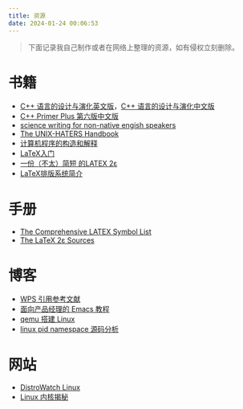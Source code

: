 ```yaml
---
title: 资源
date: 2024-01-24 00:06:53
---
```


> 下面记录我自己制作或者在网络上整理的资源，如有侵权立刻删除。

# 书籍

- [C++ 语言的设计与演化英文版](https://github.com/Thysrael/Resource/blob/main/books/The%20Design%20and%20Evolution%20of%20C%2B%2B-en.pdf)，[C++ 语言的设计与演化中文版](https://github.com/Thysrael/Resource/blob/main/books/The%20Design%20and%20Evolution%20of%20C%2B%2B-zh.pdf)
- [C++ Primer Plus 第六版中文版](https://github.com/Thysrael/Resource/blob/main/books/C%2B%2B%20Primer%20plus-6-zh.pdf)
- [science writing for non-native engish speakers](https://github.com/Thysrael/Resource/blob/main/books/science_writing_for_non-native_engish_speakers.pdf)
- [The UNIX-HATERS Handbook](https://github.com/Thysrael/Resource/blob/main/books/The%20UNIX-HATERS%20Handbook.pdf)
- [计算机程序的构造和解释](https://github.com/Thysrael/Resource/blob/main/books/%E8%AE%A1%E7%AE%97%E6%9C%BA%E7%A8%8B%E5%BA%8F%E7%9A%84%E6%9E%84%E9%80%A0%E5%92%8C%E8%A7%A3%E9%87%8A.pdf)
- [LaTeX入门](https://github.com/Thysrael/Resource/blob/main/books/LaTeX%E5%85%A5%E9%97%A8.pdf)
- [一份（不太）简短 的LATEX 2ε](https://github.com/Thysrael/Resource/blob/main/books/%E4%B8%80%E4%BB%BD%EF%BC%88%E4%B8%8D%E5%A4%AA%EF%BC%89%E7%AE%80%E7%9F%AD%E7%9A%84%20LATEX%202%CE%B5.pdf)
- [LaTeX排版系统简介](https://github.com/Thysrael/Resource/blob/main/books/LaTeX%E6%8E%92%E7%89%88%E7%B3%BB%E7%BB%9F%E7%AE%80%E4%BB%8B.pdf)

# 手册

- [The Comprehensive LATEX Symbol List](https://github.com/Thysrael/Resource/blob/main/manuals/The%20Comprehensive%20LATEX%20Symbol%20List.pdf)
- [The LaTeX 2ε Sources](https://github.com/Thysrael/Resource/blob/main/manuals/The%20LaTeX%202%CE%B5%20Sources.pdf)

# 博客

- [WPS 引用参考文献](https://zhuanlan.zhihu.com/p/358513802)
- [面向产品经理的 Emacs 教程](https://remacs.fun/)
- [qemu 搭建 Linux](https://www.cnblogs.com/lvzh/p/14907592.html)
- [linux pid namespace 源码分析](https://zhuanlan.zhihu.com/p/335171876)

# 网站

- [DistroWatch Linux](https://distrowatch.com/)
- [Linux 内核揭秘](https://xinqiu.gitbooks.io/linux-insides-cn/content/)
